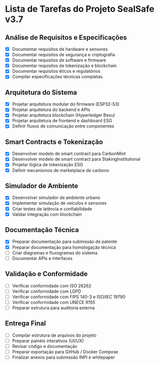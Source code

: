# Lista de Tarefas do Projeto SealSafe v3.7

## Análise de Requisitos e Especificações

- [x] Documentar requisitos de hardware e sensores
- [x] Documentar requisitos de segurança e criptografia
- [x] Documentar requisitos de software e firmware
- [x] Documentar requisitos de tokenização e blockchain
- [x] Documentar requisitos éticos e regulatórios
- [x] Compilar especificações técnicas completas

## Arquitetura do Sistema

- [x] Projetar arquitetura modular do firmware (ESP32-S3)
- [x] Projetar arquitetura do backend e APIs
- [x] Projetar arquitetura blockchain (Hyperledger Besu)
- [x] Projetar arquitetura de frontend e dashboard ESG
- [x] Definir fluxos de comunicação entre componentes

## Smart Contracts e Tokenização

- [x] Desenvolver modelo de smart contract para CarbonMint
- [x] Desenvolver modelo de smart contract para StakingInstitutional
- [x] Projetar lógica de tokenização ESG
- [x] Definir mecanismos de marketplace de carbono

## Simulador de Ambiente

- [x] Desenvolver simulador de ambiente urbano
- [x] Implementar simulação de veículos e sensores
- [x] Criar testes de latência e confiabilidade
- [x] Validar integração com blockchain

## Documentação Técnica

- [x] Preparar documentação para submissão de patente
- [x] Preparar documentação para homologação técnica
- [ ] Criar diagramas e fluxogramas do sistema
- [ ] Documentar APIs e interfaces

## Validação e Conformidade

- [ ] Verificar conformidade com ISO 26262
- [ ] Verificar conformidade com LGPD
- [ ] Verificar conformidade com FIPS 140-3 e ISO/IEC 19790
- [ ] Verificar conformidade com UNECE R155
- [ ] Preparar estrutura para auditoria externa

## Entrega Final

- [ ] Compilar estrutura de arquivos do projeto
- [ ] Preparar painéis interativos (UI/UX)
- [ ] Revisar código e documentação
- [ ] Preparar exportação para GitHub / Docker Compose
- [ ] Finalizar anexos para submissão INPI e whitepaper
